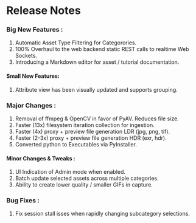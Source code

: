 # Release Notes

### **Big** New Features :
1. Automatic Asset Type Filtering for Categorories.
2. 100% Overhaul to the web backend static REST calls to realtime Web Sockets.
3. Introducing a Markdown editor for asset / tutorial documentation.

#### **Small** New Features:
1. Attribute view has been visually updated and supports grouping.

### **Major** Changes :
1. Removal of ffmpeg & OpenCV in favor of PyAV. Reduces file size.
2. Faster (13x) filesystem iteration collection for ingestion.
3. Faster (4x) proxy + preview file generation LDR (jpg, png, tif).
4. Faster (2-3x) proxy + preview file generation HDR (exr, hdr).
5. Converted python to Executables via PyInstaller.

#### **Minor** Changes & Tweaks :
1. UI Indication of Admin mode when enabled.
2. Batch update selected assets across multiple categories.
3. Ability to create lower quality / smaller GIFs in capture.

### **Bug Fixes** :
1. Fix session stall isses when rapidly changing subcategory selections.
